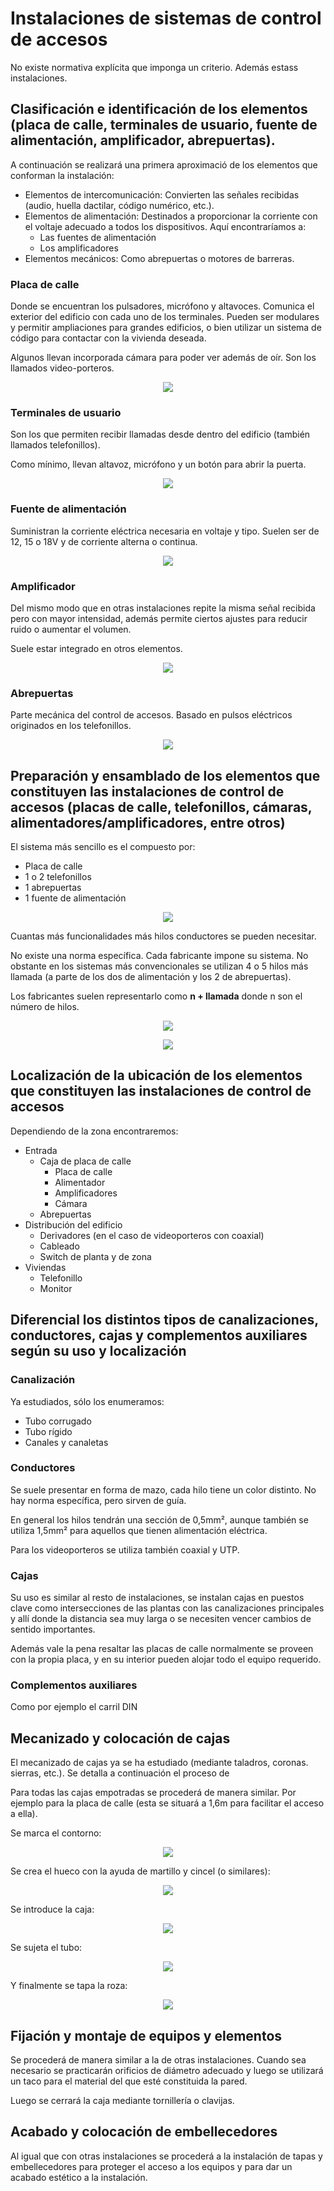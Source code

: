 Instalaciones de sistemas de control de accesos
========================================================================

No existe normativa explícita que imponga un criterio. Además estass instalaciones.

Clasificación e identificación de los elementos (placa de calle, terminales de usuario, fuente de alimentación, amplificador, abrepuertas).
----------------------------------------------------------------------

A continuación se realizará una primera aproximació de los elementos que conforman la instalación:

+ Elementos de intercomunicación: Convierten las señales recibidas (audio, huella dactilar, código numérico, etc.).
+ Elementos de alimentación: Destinados a proporcionar la corriente con el voltaje adecuado a todos los dispositivos. Aquí encontraríamos a:
	- Las fuentes de alimentación
	- Los amplificadores
+ Elementos mecánicos: Como abrepuertas o motores de barreras.

### Placa de calle

Donde se encuentran los pulsadores, micrófono y altavoces. Comunica el exterior del edificio con cada uno de los terminales. Pueden ser modulares y permitir ampliaciones para grandes edificios, o bien utilizar un sistema de código para contactar con la vivienda deseada.

Algunos llevan incorporada cámara para poder ver además de oír. Son los llamados video-porteros.

<p align="center"><img src="img/videoportero.png"></p>

### Terminales de usuario

Son los que permiten recibir llamadas desde dentro del edificio (también llamados telefonillos).

Como mínimo, llevan altavoz, micrófono y un botón para abrir la puerta.

<p align="center"><img src="img/telefonillo.png"></p>

### Fuente de alimentación

Suministran la corriente eléctrica necesaria en voltaje y tipo. Suelen ser de 12, 15 o 18V y de corriente alterna o continua.

<p align="center"><img src="img/fuente-alim-port.png"></p>

### Amplificador

Del mismo modo que en otras instalaciones repite la misma señal recibida pero con mayor intensidad, además permite ciertos ajustes para reducir ruido o aumentar el volumen.

Suele estar integrado en otros elementos.

<p align="center"><img src="img/ampli-port.png"></p>

### Abrepuertas

Parte mecánica del control de accesos. Basado en pulsos eléctricos originados en los telefonillos.

<p align="center"><img src="img/abrepuertas.png"></p>

Preparación y ensamblado de los elementos que constituyen las instalaciones de control de accesos (placas de calle, telefonillos, cámaras, alimentadores/amplificadores, entre otros)
----------------------------------------------------------------------

El sistema más sencillo es el compuesto por:

+ Placa de calle
+ 1 o 2 telefonillos
+ 1 abrepuertas
+ 1 fuente de alimentación

<p align="center"><img src="img/portero-sencillo.png"></p>

Cuantas más funcionalidades más hilos conductores se pueden necesitar.

No existe una norma específica. Cada fabricante impone su sistema. No obstante en los sistemas más convencionales se utilizan 4 o 5 hilos más llamada (a parte de los dos de alimentación y los 2 de abrepuertas).

Los fabricantes suelen representarlo como **n + llamada** donde n son el número de hilos.

<p align="center"><img src="img/4hilos.png"></p>

<p align="center"><img src="img/4hilos2.png"></p>

Localización de la ubicación de los elementos que constituyen las instalaciones de control de accesos
--------------------------------------------------------------------


Dependiendo de la zona encontraremos:

+ Entrada
	* Caja de placa de calle
		- Placa de calle
		- Alimentador
		- Amplificadores
		- Cámara
	* Abrepuertas
+ Distribución del edificio
	* Derivadores (en el caso de videoporteros con coaxial)
	* Cableado
	* Switch de planta y de zona
+ Viviendas
	* Telefonillo
	* Monitor
	
Diferencial los distintos tipos de canalizaciones, conductores, cajas y complementos auxiliares según su uso y localización
-----------------------------------------------------------------

### Canalización

Ya estudiados, sólo los enumeramos:

- Tubo corrugado
- Tubo rígido
- Canales y canaletas

### Conductores

Se suele presentar en forma de mazo, cada hilo tiene un color distinto. No hay norma específica, pero sirven de guía.

En general los hilos tendrán una sección de 0,5mm², aunque también se utiliza 1,5mm² para aquellos que tienen alimentación eléctrica.

Para los videoporteros se utiliza también coaxial y UTP.

### Cajas

Su uso es similar al resto de instalaciones, se instalan cajas en puestos clave como intersecciones de las plantas con las canalizaciones principales y allí donde la distancia sea muy larga o se necesiten vencer cambios de sentido importantes.

Además vale la pena resaltar las placas de calle normalmente se proveen con la propia placa, y en su interior pueden alojar todo el equipo requerido.

### Complementos auxiliares

Como por ejemplo el carril DIN

Mecanizado y colocación de cajas
--------------------------------

El mecanizado de cajas ya se ha estudiado (mediante taladros, coronas. sierras, etc.). Se detalla a continuación el proceso de 

Para todas las cajas empotradas se procederá de manera similar. Por ejemplo para la placa de calle (esta se situará a 1,6m para facilitar el acceso a ella).

Se marca el contorno:

<p align="center"><img src="img/mecanizados-caja-calle1.png"></p>

Se crea el hueco con la ayuda de martillo y cincel (o similares):

<p align="center"><img src="img/mecanizados-caja-calle2.png"></p>

Se introduce la caja:
<p align="center"><img src="img/mecanizados-caja-calle3.png"></p>

Se sujeta el tubo:
<p align="center"><img src="img/mecanizados-caja-calle4.png"></p>

Y finalmente se tapa la roza:
<p align="center"><img src="img/mecanizados-caja-calle5.png"></p>

Fijación y montaje de equipos y elementos
-----------------------------------------

Se procederá de manera similar a la de otras instalaciones. Cuando sea necesario se practicarán orificios de diámetro adecuado y luego se utilizará un taco para el material del que esté constituida la pared.

Luego se cerrará la caja mediante tornillería o clavijas.

Acabado y colocación de embellecedores
--------------------------------------

Al igual que con otras instalaciones se procederá a la instalación de tapas y embellecedores para proteger el acceso a los equipos y para dar un acabado estético a la instalación.